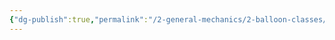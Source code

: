 ```yaml
---
{"dg-publish":true,"permalink":"/2-general-mechanics/2-balloon-classes/2-13-about-shikigama/"}
---
```


